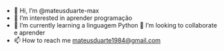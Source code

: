 - 👋 Hi, I’m @mateusduarte-max
- 👀 I’m interested in aprender programação
- 🌱 I’m currently learning  a linguagem Python
 💞️ I’m looking to collaborate e aprender      
- 📫 How to reach me mateusduarte1984@gmail.com  

<!---
mateusduarte-max/mateusduarte-max is a ✨ special ✨ repository because its `README.md` (this file) appears on your GitHub profile.
You can click the Preview link to take a look at your changes.
--->
